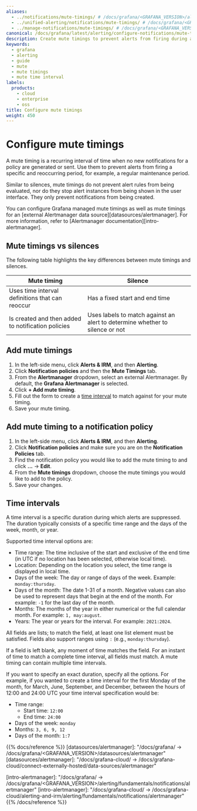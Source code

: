 ```yaml
---
aliases:
  - ../notifications/mute-timings/ # /docs/grafana/<GRAFANA_VERSION>/alerting/notifications/mute-timings/
  - ../unified-alerting/notifications/mute-timings/ # /docs/grafana/<GRAFANA_VERSION>/alerting/unified-alerting/notifications/mute-timings/
  - ../manage-notifications/mute-timings/ # /docs/grafana/<GRAFANA_VERSION>/alerting/manage-notifications/mute-timings/
canonical: /docs/grafana/latest/alerting/configure-notifications/mute-timings/
description: Create mute timings to prevent alerts from firing during a specific and reoccurring period of time
keywords:
  - grafana
  - alerting
  - guide
  - mute
  - mute timings
  - mute time interval
labels:
  products:
    - cloud
    - enterprise
    - oss
title: Configure mute timings
weight: 450
---
```


# Configure mute timings

A mute timing is a recurring interval of time when no new notifications for a policy are generated or sent. Use them to prevent alerts from firing a specific and reoccurring period, for example, a regular maintenance period.

Similar to silences, mute timings do not prevent alert rules from being evaluated, nor do they stop alert instances from being shown in the user interface. They only prevent notifications from being created.

You can configure Grafana managed mute timings as well as mute timings for an [external Alertmanager data source][datasources/alertmanager]. For more information, refer to [Alertmanager documentation][intro-alertmanager].

## Mute timings vs silences

The following table highlights the key differences between mute timings and silences.

| Mute timing                                        | Silence                                                                      |
| -------------------------------------------------- | ---------------------------------------------------------------------------- |
| Uses time interval definitions that can reoccur    | Has a fixed start and end time                                               |
| Is created and then added to notification policies | Uses labels to match against an alert to determine whether to silence or not |

## Add mute timings

1. In the left-side menu, click **Alerts & IRM**, and then **Alerting**.
1. Click **Notification policies** and then the **Mute Timings** tab.
1. From the **Alertmanager** dropdown, select an external Alertmanager. By default, the **Grafana Alertmanager** is selected.
1. Click **+ Add mute timing**.
1. Fill out the form to create a [time interval](#time-intervals) to match against for your mute timing.
1. Save your mute timing.

## Add mute timing to a notification policy

1. In the left-side menu, click **Alerts & IRM**, and then **Alerting**.
1. Click **Notification policies** and make sure you are on the **Notification Policies** tab.
1. Find the notification policy you would like to add the mute timing to and click **...** -> **Edit**.
1. From the **Mute timings** dropdown, choose the mute timings you would like to add to the policy.
1. Save your changes.

## Time intervals

A time interval is a specific duration during which alerts are suppressed. The duration typically consists of a specific time range and the days of the week, month, or year.

Supported time interval options are:

- Time range: The time inclusive of the start and exclusive of the end time (in UTC if no location has been selected, otherwise local time).
- Location: Depending on the location you select, the time range is displayed in local time.
- Days of the week: The day or range of days of the week. Example: `monday:thursday`.
- Days of the month: The date 1-31 of a month. Negative values can also be used to represent days that begin at the end of the month. For example: `-1` for the last day of the month.
- Months: The months of the year in either numerical or the full calendar month. For example: `1, may:august`.
- Years: The year or years for the interval. For example: `2021:2024`.

All fields are lists; to match the field, at least one list element must be satisfied. Fields also support ranges using `:` (e.g., `monday:thursday`).

If a field is left blank, any moment of time matches the field. For an instant of time to match a complete time interval, all fields must match. A mute timing can contain multiple time intervals.

If you want to specify an exact duration, specify all the options. For example, if you wanted to create a time interval for the first Monday of the month, for March, June, September, and December, between the hours of 12:00 and 24:00 UTC your time interval specification would be:

- Time range:
  - Start time: `12:00`
  - End time: `24:00`
- Days of the week: `monday`
- Months: `3, 6, 9, 12`
- Days of the month: `1:7`

{{% docs/reference %}}
[datasources/alertmanager]: "/docs/grafana/ -> /docs/grafana/<GRAFANA_VERSION>/datasources/alertmanager"
[datasources/alertmanager]: "/docs/grafana-cloud/ -> /docs/grafana-cloud/connect-externally-hosted/data-sources/alertmanager"

[intro-alertmanager]: "/docs/grafana/ -> /docs/grafana/<GRAFANA_VERSION>/alerting/fundamentals/notifications/alertmanager"
[intro-alertmanager]: "/docs/grafana-cloud/ -> /docs/grafana-cloud/alerting-and-irm/alerting/fundamentals/notifications/alertmanager"
{{% /docs/reference %}}
